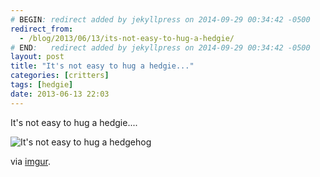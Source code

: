 ```yaml
---
# BEGIN: redirect added by jekyllpress on 2014-09-29 00:34:42 -0500
redirect_from:
  - /blog/2013/06/13/its-not-easy-to-hug-a-hedgie/
# END:   redirect added by jekyllpress on 2014-09-29 00:34:42 -0500
layout: post
title: "It's not easy to hug a hedgie..."
categories: [critters]
tags: [hedgie]
date: 2013-06-13 22:03
---
```

It's not easy to hug a hedgie....

![It's not easy to hug a hedgehog](http://i.imgur.com/3KPHPL9.jpg)

via [imgur](http://imgur.com/3KPHPL9).
